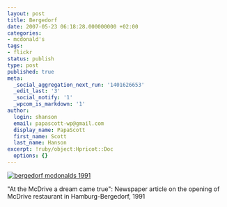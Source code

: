```yaml
---
layout: post
title: Bergedorf
date: 2007-05-23 06:18:28.000000000 +02:00
categories:
- mcdonald's
tags:
- flickr
status: publish
type: post
published: true
meta:
  _social_aggregation_next_run: '1401626653'
  _edit_last: '3'
  _social_notify: '1'
  _wpcom_is_markdown: '1'
author:
  login: shanson
  email: papascott-wp@gmail.com
  display_name: PapaScott
  first_name: Scott
  last_name: Hanson
excerpt: !ruby/object:Hpricot::Doc
  options: {}
---
```

<p><a href="http://www.flickr.com/photos/papascott/510374606/"><img src="http://www.papascott.de/wordpress/wp-content/uploads/2007/05/bergedorf-mcdonalds-1991.jpg" alt="bergedorf mcdonalds 1991" /></a></p>
<p>"At the McDrive a dream came true": Newspaper article on the opening of McDrive restaurant in Hamburg-Bergedorf, 1991</p>
